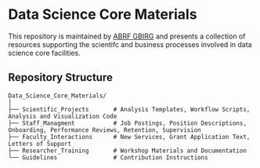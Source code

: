 # Data Science Core Materials

This repository is maintained by [ABRF GBIRG](https://abrf.org/research-groups/genomics/genomics-bioinformatics/) and presents a collection of resources supporting the scientifc and business processes involved in data science core facilities.

## Repository Structure

```text
Data_Science_Core_Materials/ 
│ 
├── Scientific_Projects       # Analysis Templates, Workflow Scripts, Analysis and Visualization Code 
├── Staff_Managment           # Job Postings, Position Descriptions, Onboarding, Performance Reviews, Retention, Supervision
├── Faculty_Interactions      # New Services, Grant Application Text, Letters of Support
├── Researcher_Training       # Workshop Materials and Documentation 
└── Guidelines                # Contribution Instructions
```
